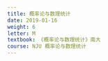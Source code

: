 ```yaml
---
title: 概率论与数理统计
date: 2019-01-16
weight: 6
letter: M
textbook: 《概率论与数理统计》南大
course: NJU 概率论与数理统计
---
```

